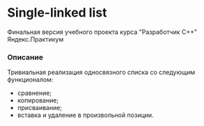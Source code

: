 # Single-linked list
Финальная версия учебного проекта курса "Разработчик C++" Яндекс.Практикум

### Описание 
Тривиальная реализация односвязного списка со следующим функционалом:
* сравнение;
* копирование;
* присваивание;
* вставка и удаление в произвольной позиции.
